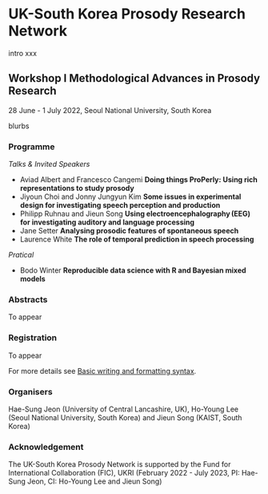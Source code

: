 # UK-South Korea Prosody Research Network

intro xxx

## Workshop I Methodological Advances in Prosody Research
28 June - 1 July 2022, Seoul National University, South Korea  

blurbs


### Programme 

_Talks & Invited Speakers_
- Aviad Albert and Francesco Cangemi  **Doing things ProPerly: Using rich representations to study prosody** 
- Jiyoun Choi and Jonny Jungyun Kim **Some issues in experimental design for investigating speech perception and production**  
- Philipp Ruhnau and Jieun Song  **Using electroencephalography (EEG) for investigating auditory and language processing**  
- Jane Setter **Analysing prosodic features of spontaneous speech** 
- Laurence White **The role of temporal prediction in speech processing** 

_Pratical_ 
- Bodo Winter **Reproducible data science with R and Bayesian mixed models**  

### Abstracts 

To appear 

### Registration 

To appear 


For more details see [Basic writing and formatting syntax](https://docs.github.com/en/github/writing-on-github/getting-started-with-writing-and-formatting-on-github/basic-writing-and-formatting-syntax).

### Organisers 

Hae-Sung Jeon (University of Central Lancashire, UK), Ho-Young Lee (Seoul National University, South Korea) and Jieun Song (KAIST, South Korea)  


### Acknowledgement 

The UK-South Korea Prosody Network is supported by the Fund for International Collaboration (FIC), UKRI (February 2022 - July 2023, PI: Hae-Sung Jeon, CI: Ho-Young Lee and Jieun Song)  
